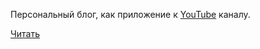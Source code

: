 Персональный блог, как приложение к [YouTube][youtube-channel] каналу.

[Читать][blog-main-page]


[blog-main-page]:   (https://trash-max.github.io/blog/)
[youtube-channel]:  (https://www.youtube.com/c/MaxTrash)
